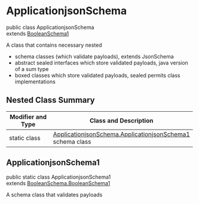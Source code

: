 # ApplicationjsonSchema
public class ApplicationjsonSchema<br>
extends [BooleanSchema1](../../../../../../../../../components/schemas/BooleanSchema.md#booleanschema)

A class that contains necessary nested
- schema classes (which validate payloads), extends JsonSchema
- abstract sealed interfaces which store validated payloads, java version of a sum type
- boxed classes which store validated payloads, sealed permits class implementations

## Nested Class Summary
| Modifier and Type | Class and Description |
| ----------------- | ---------------------- |
| static class | [ApplicationjsonSchema.ApplicationjsonSchema1](#applicationjsonschema1)<br> schema class |

## ApplicationjsonSchema1
public static class ApplicationjsonSchema1<br>
extends [BooleanSchema.BooleanSchema1](../../../../../../../../../components/schemas/BooleanSchema.md#booleanschema1)

A schema class that validates payloads
